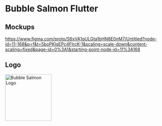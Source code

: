 # Bubble Salmon Flutter

## Mockups
https://www.figma.com/proto/S6xVA1qULGta1bHN8E0nM7/Untitled?node-id=11-168&p=f&t=5boPKlgEPc4FIrcK-1&scaling=scale-down&content-scaling=fixed&page-id=0%3A1&starting-point-node-id=11%3A168

## Logo
<img src="https://github.com/user-attachments/assets/606778d3-22b0-4f81-ad4d-0c00d874e119" alt="Bubble Salmon Logo" width="150">

